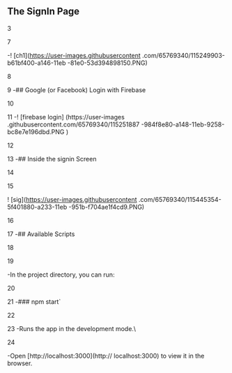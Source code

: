 ## The SignIn Page

3

7

-! [ch1](https://user-images.githubusercontent .com/65769340/115249903-b61bf400-a146-11eb -81e0-53d394898150.PNG)

8

9 -## Google (or Facebook) Login with Firebase

10

11 -! [firebase login] (https://user-images .githubusercontent.com/65769340/115251887 -984f8e80-a148-11eb-9258-bc8e7e196dbd.PNG )

12

13 -## Inside the signin Screen

14

15

! [sig](https://user-images.githubusercontent .com/65769340/115445354-5f401880-a233-11eb -951b-f704ae1f4cd9.PNG)

16

17 -## Available Scripts

18

19

-In the project directory, you can run:

20

21 -### npm start`

22

23 -Runs the app in the development mode.\

24

-Open [http://localhost:3000](http:// localhost:3000) to view it in the browser.


